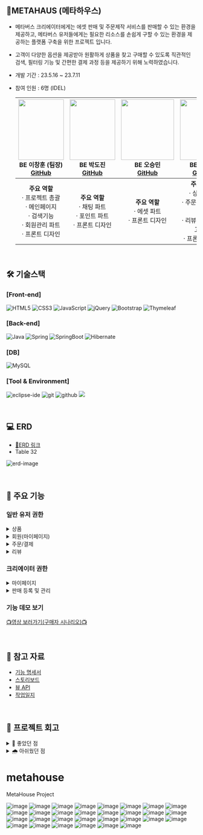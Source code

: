 ## **🎇METAHAUS (메타하우스)**
- 메타버스 크리에이터에게는 에셋 판매 및 주문제작 서비스를 판매할 수 있는 환경을 제공하고, 메타버스 유저들에게는 필요한 리소스를 손쉽게 구할 수 있는 환경을 제공하는 플랫폼 구축을 위한 프로젝트 입니다.
- 고객이 다양한 옵션을 제공받아 원활하게 상품을 찾고 구매할 수 있도록 직관적인 검색, 필터링 기능 및 간편한 결제 과정 등을 제공하기 위해 노력하였습니다.
- 개발 기간 : 23.5.16 ~ 23.7.11<br>
- 참여 인원 : 6명 (IDEL)<br>
      
    |<img src="https://avatars.githubusercontent.com/u/132865000?v=4" width="120" height="160"/><br/>BE 이창훈 (팀장) <br/><a href="https://github.com/SoohoCoding">GitHub</a>|<img src="https://avatars.githubusercontent.com/u/121486038?v=4" width="120" height="160"/><br/>BE 박도진 <br/><a href="https://github.com/DojinP">GitHub</a>|<img src="https://avatars.githubusercontent.com/u/127920331?v=4" width="140" height="160"/><br/>BE 오승민 <br/><a href="https://github.com/sminxxi">GitHub</a>|<img src="https://avatars.githubusercontent.com/u/126163816?v=4" width="120" height="160"/><br/>BE 오승언 <br/><a href="https://github.com/5seung">GitHub</a>|<img src="https://avatars.githubusercontent.com/u/87427933?v=4" width="120" height="160"/><br/>BE 유세희 <br/><a href="https://github.com/YooSehui">GitHub</a>|<img src="https://avatars.githubusercontent.com/u/66115670?v=4" width="120" height="160"/><br/>BE 정민우 <br/><a href="https://github.com/minwoorich">GitHub</a>|
    |:---:|:---:|:---:|:---:|:---:|:---:|
    | <strong>주요 역할</strong> <br> &middot; 프로젝트 총괄 <br/> &middot; 메인페이지 <br/> &middot; 검색기능 <br/> &middot; 회원관리 파트 <br/> &middot; 프론트 디자인 | <strong>주요 역할</strong> <br/> &middot; 채팅 파트 <br> &middot; 포인트 파트 <br/> &middot; 프론트 디자인 | <strong>주요 역할</strong> <br> &middot; 에셋 파트 <br/> &middot; 프론트 디자인 | <strong>주요 역할</strong> <br/> &middot; 상품 파트 <br/> &middot; 주문 및 결제 파트 <br/> &middot; 리뷰 답글 및 신고하기 <br/> &middot; 프론트 디자인 | <strong>주요 역할</strong> <br/> &middot; 회원 파트 <br/> &middot; 크리에이터<br/> 등록 및 관리 <br/> &middot; 프론트 디자인 | <strong>주요 역할</strong> <br/> &middot; 구매 및 판매 관리 파트 <br/> &middot; 리뷰작성 <br/> &middot; 네이버 클라우드 배포 <br/> &middot; 프론트 디자인 |

<br/>

##  🛠 기술스택

### **[Front-end]**
![HTML5](https://img.shields.io/badge/html5-%23E34F26.svg?style=for-the-badge&logo=html5&logoColor=white)
![CSS3](https://img.shields.io/badge/css3-%231572B6.svg?style=for-the-badge&logo=css3&logoColor=white)
![JavaScript](https://img.shields.io/badge/javascript-%23323330.svg?style=for-the-badge&logo=javascript&logoColor=%23F7DF1E)
![jQuery](https://img.shields.io/badge/jquery-%230769AD.svg?style=for-the-badge&logo=jquery&logoColor=white)
![Bootstrap](https://img.shields.io/badge/bootstrap-%238511FA.svg?style=for-the-badge&logo=bootstrap&logoColor=white)
![Thymeleaf](https://img.shields.io/badge/Thymeleaf-%23005C0F.svg?style=for-the-badge&logo=Thymeleaf&logoColor=white)


### **[Back-end]**   
![Java](https://img.shields.io/badge/java-%23ED8B00.svg?style=for-the-badge&logo=openjdk&logoColor=white)
![Spring](https://img.shields.io/badge/spring-%236DB33F.svg?style=for-the-badge&logo=spring&logoColor=white)
![SpringBoot](https://img.shields.io/badge/SpringBoot-%6DB33F.svg?style=for-the-badge&logo=spring&logoColor=white)
![Hibernate](https://img.shields.io/badge/Hibernate-59666C?style=for-the-badge&logo=Hibernate&logoColor=white)

### **[DB]**
![MySQL](https://img.shields.io/badge/mysql-%2300f.svg?style=for-the-badge&logo=mysql&logoColor=white)

### **[Tool & Environment]**  
![eclipse-ide](https://img.shields.io/badge/eclipse_ide-%2C2255.svg?style=for-the-badge&logo=eclipseide&logoColor=white)
![git](https://img.shields.io/badge/git-F05032?style=for-the-badge&logo=git&logoColor=white)
![github](https://img.shields.io/badge/github-181717?style=for-the-badge&logo=github&logoColor=white)
<img src="https://img.shields.io/badge/figma-F24E1E?style=for-the-badge&logo=figma&logoColor=white">

<br/>

## 💻 ERD
- [📌ERD 링크](https://www.erdcloud.com/d/TZKA5tfdA8fFwNvzg)
- Table 32

![erd-image](https://github.com/DojinP/metahouse/assets/126163816/3a76fcff-11ef-45b2-878e-a7fd78196459)

<br/>

## 📍 주요 기능
### 일반 유저 권한

<details>
<summary>상품</summary>
  
- 카테고리별 상품 조회
- 상품 목록조회
- 상품 정보 상세보기
  
</details>

<details>
<summary>회원(마이페이지)</summary>
  
- 위시리스트 조회
  
</details>

<details>
<summary>주문/결제</summary>
  
- 단일상품 주문
    

</details>
<details>
<summary>리뷰</summary>
 
- 리뷰 작성  
  + 자신이 구매한 상품만 리뷰 생성 가능
  + 리뷰 이미지는 선택적으로 첨부 가능
  + 리뷰 이미지는 AWS S3 에 저장
    
- 리뷰 조회  
   + 상품별 리뷰 조회 (상품 상세보기 페이지 하단)  
   + 내가 작성한 리뷰 (마이페이지)
  
- 리뷰 삭제  
  + 구매자 본인만 삭제 가능
  
</details>


### 크리에이터 권한
<details>
<summary>마이페이지</summary>
  
- 포트폴리오 등록
  + 상품 이미지는 1장 이상 필수 입력
  
- 포트폴리오 삭제
  
</details>

<details>
<summary>판매 등록 및 관리</summary>
  
- 상품 등록  
  + 상품 이미지는 1장 이상 필수 입력
  
- 상품 삭제
  
</details>



### 기능 데모 보기


[📺영상 보러가기(구매자 시나리오)📺](https://drive.google.com/file/d/1mYtj-J6r-cHy0yRwAVO_VAdO6V76z3RB/view?usp=sharing)

<br/>

## 👀 참고 자료
- [기능 명세서](https://docs.google.com/document/d/1nu_eFDzUnc2XcU-5OJfMYyG-rEq_LrIRiomlWGamqdo/edit?usp=sharing)
- [스토리보드](https://docs.google.com/presentation/d/1dwj1dpzFaZNMGj9lbNZxCUNxmuD_2f8_Y-BcQeYYgbE/edit#slide=id.g24a99c0792e_0_1)
- [뷰 API](https://docs.google.com/spreadsheets/d/1iAeEf5JYlzGnvdGTtezkAqgrXWgD5GBKXuLcRT1IpC8/edit#gid=0)
- [작업일지](https://drive.google.com/drive/folders/1o_kdCLDX6H39SK4A0I3cCzLSImFwGxbD)

<br/>

## 💫 프로젝트 회고
<details>
<summary> 🌈 좋았던 점 </summary>
<br/>

**적극적인 협업**

- 첫 프로젝트 경험을 기반으로 팀원들과의 소통을 충분히 하기위해 노력하였다. 팀원들 역시 프로젝트에 적극적이라 다양한 의견 제시와 충분한 회의를 할 수 있다. 또한 팀원들 간의 적극적인 지식 공유와 아끼지 않는 칭찬으로 즐거운 협업의 분위기가 조성되어 즐거운 프로젝트를 할 수 있어 좋았다.

**좋았던 팀 웍**

- 팀원 중 한 분이 수업을 전혀 따라오지 못 해서 프로젝트에서 자신이 맡은 파트를 전혀 수행하지 못 하고 있었다. 하지만 우리 팀은 그 분을 배제하고 프로젝트를 진행한 것이 아닌 최대한 그 분의 역량을 팀에 기여할 수 있도록 개발 대신 데이터 수집과 발표 자료를 제작하고 편집하는 임무를 부여해주었다. 비록 개발적인 부분에서는 그 분의 기여도가 높진 않았으나 프로젝트가 성공적으로 완료된 것에 있어서는 제 몫을 톡톡히 했다고 생각한다.  
</details>

<details>
<summary> 🌧️ 아쉬웠던 점 </summary>
<br/>
      
**JPA 사용 미숙**

- JPA 기술에 대한 이해도가 많이 부족한 바람에 무분별한 양방향 관계, N+1 문제와 쿼리 최적화 같은 기술적인 문제를 해결하는데 너무 많은 시간을 소비하였다.  

**아쉬운 페이징 처리 기능**

- JPA를 활용하여 페이징 처리를 하려 했지만, 결국 JPA 사용법을 익히지 못해 JPA를 사용하지 않고 페이징을 구현하는 방향으로 전환하였다. 때문에 시간이 촉박해져 페이징 기능을 구현하기는 하였지만, 효율이 좋은 코드가 아닌 것 같아 개선이 필요하다고 생각했다.

**낮은 인프라 이해도**

- 짧은 수업으로는 클라우드 리눅스 등의 지식을 필요로하는 인프라를 제대로 이해할 수 없었다. 배포를 진행하는 과정은 본 것은 좋은 경험이었지만 부족한 지식을 채우기 위해 이후 추가적인 학습을 계획하게되었다.
</details>



# metahouse
MetaHouse Project

![image](https://github.com/SoohoCoding/metahouse/assets/132865000/e11be54a-80c6-40af-a4cc-ea56ab4e335d)
![image](https://github.com/SoohoCoding/metahouse/assets/132865000/0726b062-9978-45f7-ba7f-3b47c0f72642)
![image](https://github.com/SoohoCoding/metahouse/assets/132865000/f14d3d4e-7ae5-4439-95e1-06b918cd87af)
![image](https://github.com/SoohoCoding/metahouse/assets/132865000/342de719-74d6-4aa3-9f5e-634d300ba8b4)
![image](https://github.com/SoohoCoding/metahouse/assets/132865000/24057709-18eb-42c6-a00b-7513e7e378d5)
![image](https://github.com/SoohoCoding/metahouse/assets/132865000/5bb0a6f5-93ea-4ff6-99f5-eb88ac603e8e)
![image](https://github.com/SoohoCoding/metahouse/assets/132865000/510f4845-b906-42bf-b83e-d918f525499d)
![image](https://github.com/SoohoCoding/metahouse/assets/132865000/ef768841-48ae-4831-b665-bb2e608a3450)
![image](https://github.com/SoohoCoding/metahouse/assets/132865000/51ca4e46-141f-4222-aea6-ce47e2966b81)
![image](https://github.com/SoohoCoding/metahouse/assets/132865000/42ee7fe0-7ac2-4971-bad5-69ff6af53c2e)
![image](https://github.com/SoohoCoding/metahouse/assets/132865000/8f8fd654-c817-4886-bef0-d4a80a663b90)
![image](https://github.com/SoohoCoding/metahouse/assets/132865000/2fd90b1c-f4b0-4af7-a13e-078b827501b7)
![image](https://github.com/SoohoCoding/metahouse/assets/132865000/c7eeb44a-be80-414e-b53c-438df837fa36)
![image](https://github.com/SoohoCoding/metahouse/assets/132865000/0bdb4b25-61a0-487f-9a23-d275e573b62c)
![image](https://github.com/SoohoCoding/metahouse/assets/132865000/93e27d96-5ff5-48c7-8822-8628259586e8)
![image](https://github.com/SoohoCoding/metahouse/assets/132865000/485c894c-b740-40f8-855d-b2d45b5f2981)
![image](https://github.com/SoohoCoding/metahouse/assets/132865000/8cc643f6-d926-4f01-bf52-bbf9ccf88b87)
![image](https://github.com/SoohoCoding/metahouse/assets/132865000/c031bb0e-1912-4056-9be8-0f76e08ae9d9)
![image](https://github.com/SoohoCoding/metahouse/assets/132865000/bc39802f-5401-422f-a9c9-6e96892a2c99)
![image](https://github.com/SoohoCoding/metahouse/assets/132865000/6c712134-3175-4d68-ab2e-ac399b816346)
![image](https://github.com/SoohoCoding/metahouse/assets/132865000/e9b9e695-6216-4d87-b76a-33b8cdfabf2f)
![image](https://github.com/SoohoCoding/metahouse/assets/132865000/0ae57ca7-91e5-46e2-bb6e-72d8dc2f5b25)
![image](https://github.com/SoohoCoding/metahouse/assets/132865000/5c65c0e3-f2cd-49bc-ab4d-a9b9e504c0cf)
![image](https://github.com/SoohoCoding/metahouse/assets/132865000/a92dd80d-83ac-4b32-9949-ee96d8c8c91d)
![image](https://github.com/SoohoCoding/metahouse/assets/132865000/85da0d17-4054-4776-b41f-ac2519208ad8)
![image](https://github.com/SoohoCoding/metahouse/assets/132865000/03c04dc5-3c7b-468d-a4d9-509220c34186)
![image](https://github.com/SoohoCoding/metahouse/assets/132865000/db57490a-4a28-4a95-983b-5fc5e86cca81)
![image](https://github.com/SoohoCoding/metahouse/assets/132865000/386b3d27-2f1b-416a-920d-7c586fa3522c)
![image](https://github.com/SoohoCoding/metahouse/assets/132865000/38c208ff-25b1-4239-a8da-01300e64ab29)
![image](https://github.com/SoohoCoding/metahouse/assets/132865000/ff8b8131-68f7-4a46-835d-f4bf009f3947)



